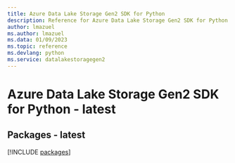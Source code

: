```yaml
---
title: Azure Data Lake Storage Gen2 SDK for Python
description: Reference for Azure Data Lake Storage Gen2 SDK for Python
author: lmazuel
ms.author: lmazuel
ms.data: 01/09/2023
ms.topic: reference
ms.devlang: python
ms.service: datalakestoragegen2
---
```

# Azure Data Lake Storage Gen2 SDK for Python - latest
## Packages - latest
[!INCLUDE [packages](data-lake-storage-gen2-index.md)]